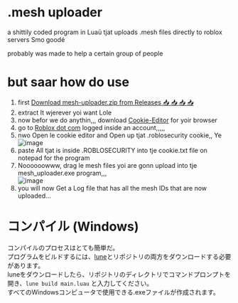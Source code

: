 # .mesh uploader
a shittily coded program in Luaü tjat uploads .mesh files directly to roblox servers
Smo goodé

probably was made to help a certain group of people
# but saar how do use
1. first [Download mesh-uploader.zip from Releases 📥 📥 📥 📥](https://github.com/4-gou/.mesh-uploader/releases/latest)
2. extract It wjerever yoi want Lole
3. now befor we do anythin,,, download [Cookie-Editor](https://cookie-editor.com/#download) for yoir browser
4. go to [Roblox dot com](https://www.roblox.com/home) logged inside an account,,,,,
5. nwo Open le cookie editor and Open up tjat .roblosecurity cookie,, Ye
<br>![image](https://github.com/user-attachments/assets/4f598cb8-8575-42ff-9085-9951f83a9d05)
7. paste All tjat is inside .ROBLOSECURITY into tje cookie.txt file on notepad for the program
8. Noooooowww, drag le mesh files yoi are gonn upload into tje mesh_uploader.exe program,,,
<br>![image](https://github.com/user-attachments/assets/4936a1b2-4887-4514-9ce2-43a5d55ab426)
9. you will now Get a Log file that has all the mesh IDs that are now uploaded...


# コンパイル (Windows)
コンパイルのプロセスはとても簡単だ。<br>
プログラムをビルドするには、[lune](https://github.com/lune-org/lune)とリポジトリの両方をダウンロードする必要があります。<br>
luneをダウンロードしたら、リポジトリのディレクトリでコマンドプロンプトを開き、`lune build main.luau` と入力してください。<br>
すべてのWindowsコンピュータで使用できる.exeファイルが作成されます。
